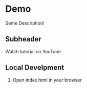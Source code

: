 # Demo

Some Description!

## Subheader

Watch tutorial on YouTube

## Local Develpment

1. Open index.html in your browser